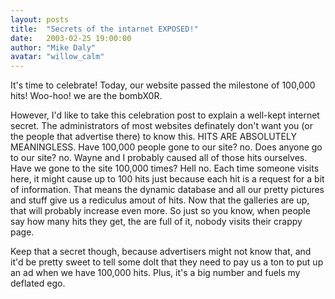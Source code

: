 ```yaml
---
layout: posts
title:  "Secrets of the intarnet EXPOSED!"
date:   2003-02-25 19:00:00
author: "Mike Daly"
avatar: "willow_calm"
---
```

It's time to celebrate! Today, our website passed the milestone of 100,000 hits! Woo-hoo! we are the bombX0R.

 However, I'd like to take this celebration post to explain a well-kept internet secret. The administrators of most websites definately don't want you (or the people that advertise there) to know this. HITS ARE ABSOLUTELY MEANINGLESS. Have 100,000 people gone to our site? no. Does anyone go to our site? no. Wayne and I probably caused all of those hits ourselves. Have we gone to the site 100,000 times? Hell no. Each time someone visits here, it might cause up to 100 hits just because each hit is a request for a bit of information. That means the dynamic database and all our pretty pictures and stuff give us a rediculus amout of hits. Now that the galleries are up, that will probably increase even more. So just so you know, when people say how many hits they get, the are full of it, nobody visits their crappy page.

 Keep that a secret though, because advertisers might not know that, and it'd be pretty sweet to tell some dolt that they need to pay us a ton to put up an ad when we have 100,000 hits. Plus, it's a big number and fuels my deflated ego.